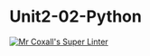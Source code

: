 # Unit2-02-Python
[![Mr Coxall's Super Linter](https://github.com/ICS3UC-Programming-ChanellaK/Unit2-02-Python/workflows/Mr%20Coxall's%20Super%20Linter/badge.svg)](https://github.com/ICS3UC-Programming-ChanellaK/Unit2-02-Python/actions/)
